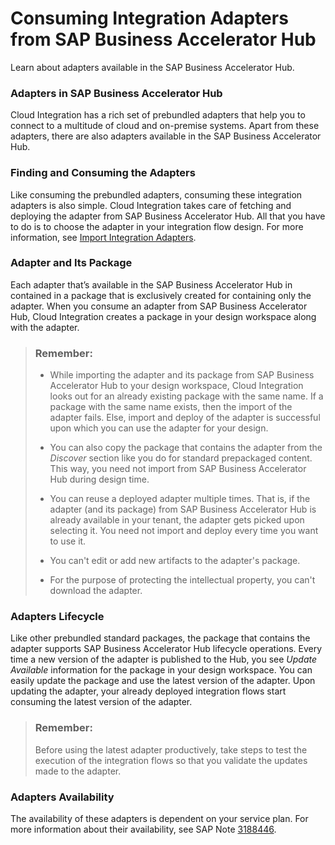 <!-- loiob9250fb8dc694a54a46257f7587ceb29 -->

# Consuming Integration Adapters from SAP Business Accelerator Hub

Learn about adapters available in the SAP Business Accelerator Hub.





### Adapters in SAP Business Accelerator Hub

Cloud Integration has a rich set of prebundled adapters that help you to connect to a multitude of cloud and on-premise systems. Apart from these adapters, there are also adapters available in the SAP Business Accelerator Hub.



### Finding and Consuming the Adapters

Like consuming the prebundled adapters, consuming these integration adapters is also simple. Cloud Integration takes care of fetching and deploying the adapter from SAP Business Accelerator Hub. All that you have to do is to choose the adapter in your integration flow design. For more information, see [Import Integration Adapters](import-integration-adapters-386d7d0.md).



### Adapter and Its Package

Each adapter that’s available in the SAP Business Accelerator Hub in contained in a package that is exclusively created for containing only the adapter. When you consume an adapter from SAP Business Accelerator Hub, Cloud Integration creates a package in your design workspace along with the adapter.

> ### Remember:  
> -   While importing the adapter and its package from SAP Business Accelerator Hub to your design workspace, Cloud Integration looks out for an already existing package with the same name. If a package with the same name exists, then the import of the adapter fails. Else, import and deploy of the adapter is successful upon which you can use the adapter for your design.
> 
> -   You can also copy the package that contains the adapter from the *Discover* section like you do for standard prepackaged content. This way, you need not import from SAP Business Accelerator Hub during design time.
> 
> -   You can reuse a deployed adapter multiple times. That is, if the adapter \(and its package\) from SAP Business Accelerator Hub is already available in your tenant, the adapter gets picked upon selecting it. You need not import and deploy every time you want to use it.
> 
> -   You can't edit or add new artifacts to the adapter's package.
> 
> -   For the purpose of protecting the intellectual property, you can't download the adapter.



### Adapters Lifecycle

Like other prebundled standard packages, the package that contains the adapter supports SAP Business Accelerator Hub lifecycle operations. Every time a new version of the adapter is published to the Hub, you see *Update Available* information for the package in your design workspace. You can easily update the package and use the latest version of the adapter. Upon updating the adapter, your already deployed integration flows start consuming the latest version of the adapter.

> ### Remember:  
> Before using the latest adapter productively, take steps to test the execution of the integration flows so that you validate the updates made to the adapter.



### Adapters Availability

The availability of these adapters is dependent on your service plan. For more information about their availability, see SAP Note [3188446](https://launchpad.support.sap.com/#/notes/3188446).


